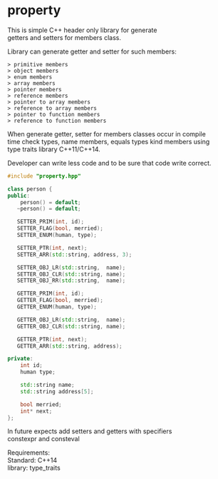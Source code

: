 # property
This is simple C++ header only library for generate<br/>
getters and setters for members class.

Library can generate getter and setter for such members:<br/>

    > primitive members
    > object members   
    > enum members
    > array members
    > pointer members
    > reference members
    > pointer to array members
    > reference to array members
    > pointer to function members
    > reference to function members

When generate getter, setter for members classes occur in compile<br/>
time check types, name members, equals types kind members using  <br/>
type traits library C++11/C++14.

Developer can write less code and to be sure that code write correct.

```C++
#include "property.hpp"

class person {
public:
	person() = default;
   ~person() = default;

   SETTER_PRIM(int, id);
   SETTER_FLAG(bool, merried);
   SETTER_ENUM(human, type);

   SETTER_PTR(int, next);
   SETTER_ARR(std::string, address, 3);

   SETTER_OBJ_LR(std::string,  name);
   SETTER_OBJ_CLR(std::string, name);
   SETTER_OBJ_RR(std::string,  name);

   GETTER_PRIM(int, id);
   GETTER_FLAG(bool, merried);
   GETTER_ENUM(human, type);

   GETTER_OBJ_LR(std::string,  name);
   GETTER_OBJ_CLR(std::string, name);

   GETTER_PTR(int, next);
   GETTER_ARR(std::string, address);

private:
	int id;
	human type;

	std::string name;
	std::string address[5];

	bool merried;
	int* next;
};
```

In future expects add setters and getters with specifiers </br>
constexpr and consteval  <br/>

Requirements:<br/>
Standard: C++14 <br/>
library:  type_traits

